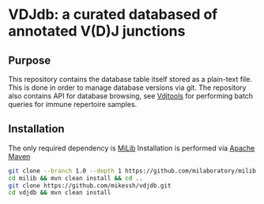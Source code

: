 # VDJdb: a curated databased of annotated V(D)J junctions

## Purpose

This repository contains the database table itself stored as a plain-text file. This is done in order to manage database versions via git.
The repository also contains API for database browsing, see [Vdjtools](https://github.com/mikessh/vdjtools) for performing batch queries for immune repertoire samples.

## Installation

The only required dependency is [MiLib](https://github.com/milaboratory/milib)
Installation is performed via [Apache Maven](http://maven.apache.org/)

```bash
git clone --branch 1.0 --depth 1 https://github.com/milaboratory/milib.git
cd milib && mvn clean install && cd ..
git clone https://github.com/mikessh/vdjdb.git
cd vdjdb && mvn clean install
```

